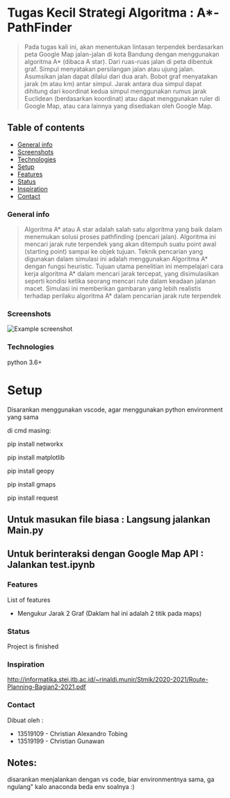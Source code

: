 # Tugas Kecil Strategi Algoritma : A*-PathFinder
> Pada tugas kali ini, akan menentukan lintasan terpendek berdasarkan peta Google Map jalan-jalan di kota Bandung dengan menggunakan algoritma A* (dibaca A star). Dari ruas-ruas jalan di peta dibentuk graf. Simpul menyatakan persilangan jalan atau ujung jalan. Asumsikan jalan dapat dilalui dari dua arah. Bobot graf menyatakan jarak (m atau km) antar simpul. Jarak antara dua simpul dapat dihitung dari koordinat kedua simpul menggunakan rumus jarak Euclidean (berdasarkan koordinat) atau dapat menggunakan ruler di Google Map, atau cara lainnya yang disediakan oleh Google Map.

## Table of contents
* [General info](#general-info)
* [Screenshots](#screenshots)
* [Technologies](#technologies)
* [Setup](#setup)
* [Features](#features)
* [Status](#status)
* [Inspiration](#inspiration)
* [Contact](#contact)

### General info
> Algoritma A* atau A star adalah salah satu algoritma yang baik dalam menemukan  solusi proses pathfinding (pencari jalan). Algoritma ini mencari jarak rute terpendek yang akan ditempuh suatu point awal (starting point) sampai ke objek tujuan. Teknik pencarian yang digunakan dalam simulasi ini adalah menggunakan Algoritma A* dengan fungsi heuristic. Tujuan utama penelitian ini mempelajari cara kerja algoritma A* dalam mencari jarak tercepat, yang disimulasikan seperti kondisi ketika seorang mencari rute dalam keadaan jalanan macet. Simulasi ini memberikan gambaran yang lebih realistis terhadap perilaku algoritma A* dalam pencarian jarak rute terpendek

### Screenshots
![Example screenshot](https://github.com/chrslex/Astar-PathFinder/blob/main/screenshot/MicrosoftTeams-image.png)

### Technologies
python 3.6+

# Setup
Disarankan menggunakan vscode, agar menggunakan python environment yang sama

di cmd masing:

pip install networkx

pip install matplotlib

pip install geopy

pip install gmaps

pip install request


## Untuk masukan file biasa : Langsung jalankan Main.py 
## Untuk berinteraksi dengan Google Map API : Jalankan test.ipynb


### Features
List of features 
* Mengukur Jarak 2 Graf (Daklam hal ini adalah 2 titik pada maps)

### Status
Project is finished

### Inspiration
http://informatika.stei.itb.ac.id/~rinaldi.munir/Stmik/2020-2021/Route-Planning-Bagian2-2021.pdf

### Contact
Dibuat oleh :
 - 13519109 - Christian Alexandro Tobing
 - 13519199 - Christian Gunawan

## Notes:
disarankan menjalankan dengan vs code, biar environmentnya sama, ga ngulang"
kalo anaconda beda env soalnya :)

